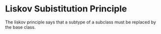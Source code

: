 # Liskov Subistitution Principle

The liskov principle says that a subtype of a subclass must be replaced by the base class.
